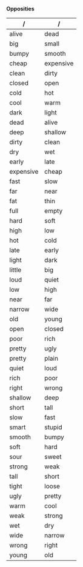 **Opposities**

/ | /
--- | ---
alive | dead
big | small
bumpy | smooth
cheap | expensive
clean | dirty
closed | open
cold | hot
cool | warm
dark | light
dead | alive
deep | shallow
dirty | clean
dry | wet
early | late
expensive | cheap
fast | slow
far | near
fat | thin
full | empty
hard | soft
high | low
hot | cold
late | early
light | dark
little | big
loud | quiet
low | high
near | far
narrow | wide
old | young
open | closed
poor | rich
pretty | ugly
pretty | plain
quiet | loud
rich | poor
right | wrong
shallow | deep
short | tall
slow | fast
smart | stupid
smooth | bumpy
soft | hard
sour | sweet
strong | weak
tall | short
tight | loose
ugly | pretty
warm | cool
weak | strong
wet | dry
wide | narrow
wrong | right
young | old
